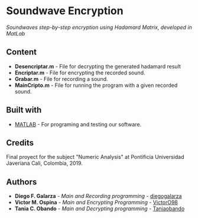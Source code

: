 # Soundwave Encryption
_Soundwaves step-by-step encryption using Hadamard Matrix, developed in MatLab_

## Content
* **Desencriptar.m** - File for decrypting the generated hadamard result
* **Encriptar.m** - File for encrypting the recorded sound.
* **Grabar.m** - File for recording a sound.
* **MainCripto.m** - File for running the program with a given recorded sound.

## Built with
* [MATLAB](https://www.mathworks.com/products/matlab.html) - For programing and testing our software.

## Credits
Final proyect for the subject "Numeric Analysis" at Pontificia Universidad Javeriana Cali, Colombia, 2019.

## Authors
* **Diego F. Galarza** - *Main and Recording programming* - [diegogalarza](https://github.com/diegogalarza)
* **Victor M. Ospina** - *Main and Encrypting Programming* - [VictorO98](https://github.com/VictorO98)
* **Tania C. Obando** - *Main and Decrypting programming* - [Taniaobando](https://github.com/Taniaobando)
